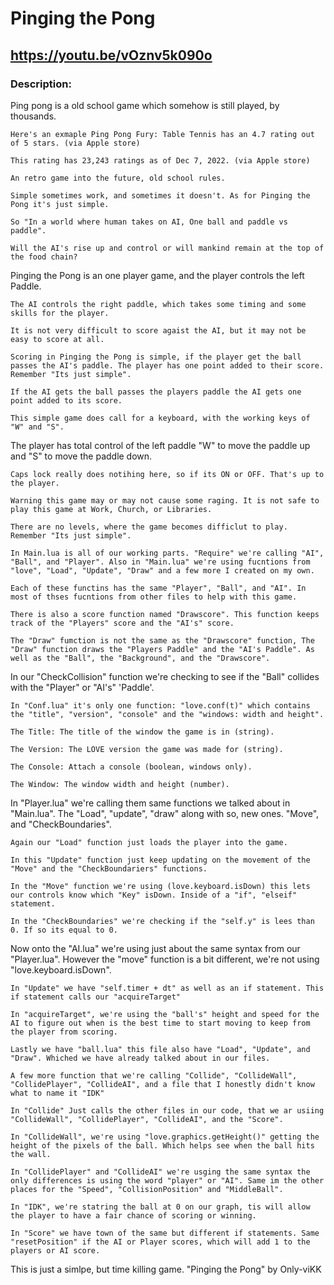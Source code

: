 # Pinging the Pong

## https://youtu.be/vOznv5k090o

### Description:

Ping pong is a old school game which somehow is still played, by thousands.

    Here's an exmaple Ping Pong Fury: Table Tennis has an 4.7 rating out of 5 stars. (via Apple store)

    This rating has 23,243 ratings as of Dec 7, 2022. (via Apple store)

    An retro game into the future, old school rules.

    Simple sometimes work, and sometimes it doesn't. As for Pinging the Pong it's just simple.

    So "In a world where human takes on AI, One ball and paddle vs paddle".

    Will the AI's rise up and control or will mankind remain at the top of the food chain?


Pinging the Pong is an one player game, and the player controls the left Paddle.

    The AI controls the right paddle, which takes some timing and some skills for the player.

    It is not very difficult to score agaist the AI, but it may not be easy to score at all.

    Scoring in Pinging the Pong is simple, if the player get the ball passes the AI's paddle. The player has one point added to their score. Remember "Its just simple".

    If the AI gets the ball passes the players paddle the AI gets one point added to its score.

    This simple game does call for a keyboard, with the working keys of "W" and "S".


The player has total control of the left paddle "W" to move the paddle up and "S" to move the paddle down.

    Caps lock really does notihing here, so if its ON or OFF. That's up to the player.

    Warning this game may or may not cause some raging. It is not safe to play this game at Work, Church, or Libraries.

    There are no levels, where the game becomes difficlut to play. Remember "Its just simple".

    In Main.lua is all of our working parts. "Require" we're calling "AI", "Ball", and "Player". Also in "Main.lua" we're using fucntions from "love", "Load", "Update", "Draw" and a few more I created on my own.

    Each of these functins has the same "Player", "Ball", and "AI". In most of thses fucntions from other files to help with this game.

    There is also a score function named "Drawscore". This function keeps track of the "Players" score and the "AI's" score.

    The "Draw" fumction is not the same as the "Drawscore" function, The "Draw" function draws the "Players Paddle" and the "AI's Paddle". As well as the "Ball", the "Background", and the "Drawscore".


In our "CheckCollision" function we're checking to see if the "Ball" collides with the "Player" or "AI's" 'Paddle'.

    In "Conf.lua" it's only one function: "love.conf(t)" which contains the "title", "version", "console" and the "windows: width and height".

    The Title: The title of the window the game is in (string).

    The Version: The LOVE version the game was made for (string).

    The Console: Attach a console (boolean, windows only).

    The Window: The window width and height (number).


In "Player.lua" we're calling them same functions we talked about in "Main.lua". The "Load", "update", "draw" along with so, new ones. "Move", and "CheckBoundaries".

    Again our "Load" function just loads the player into the game.

    In this "Update" function just keep updating on the movement of the "Move" and the "CheckBoundariers" functions.

    In the "Move" function we're using (love.keyboard.isDown) this lets our controls know which "Key" isDown. Inside of a "if", "elseif" statement.

    In the "CheckBoundaries" we're checking if the "self.y" is lees than 0. If so its equal to 0.

Now onto the "AI.lua" we're using just about the same syntax from our "Player.lua". However the "move" function is a bit different, we're not using "love.keyboard.isDown".

    In "Update" we have "self.timer + dt" as well as an if statement. This if statement calls our "acquireTarget"

    In "acquireTarget", we're using the "ball's" height and speed for the AI to figure out when is the best time to start moving to keep from the player from scoring.

    Lastly we have "ball.lua" this file also have "Load", "Update", and "Draw". Whiched we have already talked about in our files.

    A few more function that we're calling "Collide", "CollideWall", "CollidePlayer", "CollideAI", and a file that I honestly didn't know what to name it "IDK"

    In "Collide" Just calls the other files in our code, that we ar usiing "CollideWall", "CollidePlayer", "CollideAI", and the "Score".

    In "CollideWall", we're using "love.graphics.getHeight()" getting the height of the pixels of the ball. Which helps see when the ball hits the wall.

    In "CollidePlayer" and "CollideAI" we're usging the same syntax the only differences is using the word "player" or "AI". Same im the other places for the "Speed", "CollisionPosition" and "MiddleBall".

    In "IDK", we're statring the ball at 0 on our graph, tis will allow the player to have a fair chance of scoring or winning.

    In "Score" we have town of the same but different if statements. Same "resetPosition" if the AI or Player scores, which will add 1 to the players or AI score.

This is just a simlpe, but time killing game. "Pinging the Pong" by Only-viKK
